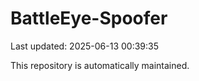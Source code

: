 # BattleEye-Spoofer

Last updated: 2025-06-13 00:39:35

This repository is automatically maintained.
